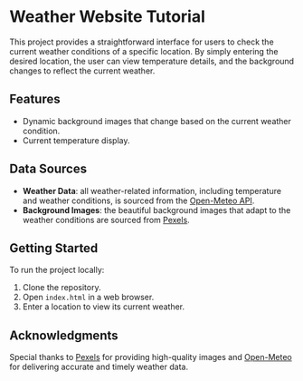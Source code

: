 # Weather Website Tutorial

This project provides a straightforward interface for users to check the current weather conditions of a specific location. By simply entering the desired location, the user can view temperature details, and the background changes to reflect the current weather.

## Features

- Dynamic background images that change based on the current weather condition.
- Current temperature display.

## Data Sources

- **Weather Data**: all weather-related information, including temperature and weather conditions, is sourced from the [Open-Meteo API](https://open-meteo.com).
- **Background Images**: the beautiful background images that adapt to the weather conditions are sourced from [Pexels](https://www.pexels.com).

## Getting Started

To run the project locally:
1. Clone the repository.
2. Open `index.html` in a web browser.
3. Enter a location to view its current weather.

## Acknowledgments

Special thanks to [Pexels](https://www.pexels.com) for providing high-quality images and [Open-Meteo](https://open-meteo.com) for delivering accurate and timely weather data.

